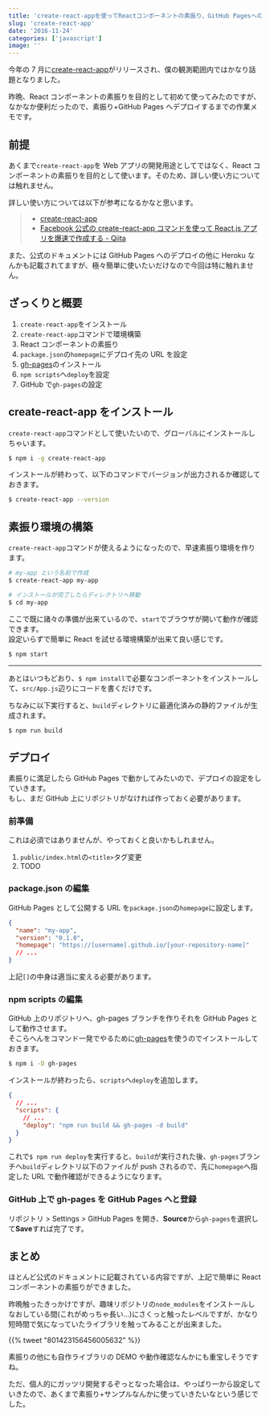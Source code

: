 ```yaml
---
title: 'create-react-appを使ってReactコンポーネントの素振り、GitHub Pagesへのデプロイまで'
slug: 'create-react-app'
date: '2016-11-24'
categories: ['javascript']
image: ''
---
```


今年の 7 月に[create-react-app](https://github.com/facebookincubator/create-react-app)がリリースされ、僕の観測範囲内ではかなり話題となりました。

昨晩、React コンポーネントの素振りを目的として初めて使ってみたのですが、なかなか便利だったので、素振り+GitHub Pages へデプロイするまでの作業メモです。

## 前提

あくまで`create-react-app`を Web アプリの開発用途としてではなく、React コンポーネントの素振りを目的として使います。そのため、詳しい使い方については触れません。

詳しい使い方については以下が参考になるかなと思います。

> - [create-react-app](https://github.com/facebookincubator/create-react-app)
> - [Facebook 公式の create-react-app コマンドを使って React.js アプリを爆速で作成する - Qiita](http://qiita.com/chibicode/items/8533dd72f1ebaeb4b614)

また、公式のドキュメントには GitHub Pages へのデプロイの他に Heroku なんかも記載されてますが、極々簡単に使いたいだけなので今回は特に触れません。

## ざっくりと概要

1. `create-react-app`をインストール
2. `create-react-app`コマンドで環境構築
3. React コンポーネントの素振り
4. `package.json`の`homepage`にデプロイ先の URL を設定
5. [gh-pages](https://www.npmjs.com/package/gh-pages)のインストール
6. `npm scripts`へ`deploy`を設定
7. GitHub で`gh-pages`の設定

## create-react-app をインストール

`create-react-app`コマンドとして使いたいので、グローバルにインストールしちゃいます。

```bash
$ npm i -g create-react-app
```

インストールが終わって、以下のコマンドでバージョンが出力されるか確認しておきます。

```bash
$ create-react-app --version
```

## 素振り環境の構築

`create-react-app`コマンドが使えるようになったので、早速素振り環境を作ります。

```bash
# my-app という名前で作成
$ create-react-app my-app

# インストールが完了したらディレクトリへ移動
$ cd my-app
```

ここで既に諸々の準備が出来ているので、`start`でブラウザが開いて動作が確認できます。  
設定いらずで簡単に React を試せる環境構築が出来て良い感じです。

```bash
$ npm start
```

---

あとはいつもどおり、`$ npm install`で必要なコンポーネントをインストールして、`src/App.js`辺りにコードを書くだけです。

ちなみに以下実行すると、`build`ディレクトリに最適化済みの静的ファイルが生成されます。

```bash
$ npm run build
```

## デプロイ

素振りに満足したら GitHub Pages で動かしてみたいので、デプロイの設定をしていきます。  
もし、まだ GitHub 上にリポジトリがなければ作っておく必要があります。

### 前準備

これは必須ではありませんが、やっておくと良いかもしれません。

1. `public/index.html`の`<title>`タグ変更
2. TODO

### package.json の編集

GitHub Pages として公開する URL を`package.json`の`homepage`に設定します。

```json:package.json
{
  "name": "my-app",
  "version": "0.1.0",
  "homepage": "https://[username].github.io/[your-repository-name]"
  // ...
}
```

上記`[]`の中身は適当に変える必要があります。

### npm scripts の編集

GitHub 上のリポジトリへ、gh-pages ブランチを作りそれを GitHub Pages として動作させます。  
そこらへんをコマンド一発でやるために[gh-pages](https://www.npmjs.com/package/gh-pages)を使うのでインストールしておきます。

```bash
$ npm i -D gh-pages
```

インストールが終わったら、`scripts`へ`deploy`を追加します。

```json:package.json
{
  // ...
  "scripts": {
    // ...
    "deploy": "npm run build && gh-pages -d build"
  }
}
```

これで`$ npm run deploy`を実行すると、`build`が実行された後、`gh-pages`ブランチへ`build`ディレクトリ以下のファイルが push されるので、先に`homepage`へ指定した URL で動作確認ができるようになります。

### GitHub 上で gh-pages を GitHub Pages へと登録

リポジトリ > Settings > GitHub Pages を開き、**Source**から`gh-pages`を選択して**Save**すれば完了です。

## まとめ

ほとんど公式のドキュメントに記載されている内容ですが、上記で簡単に React コンポーネントの素振りができました。

昨晩触ったきっかけですが、趣味リポジトリの`node_modules`をインストールしなおしている間(これがめっちゃ長い...)にさくっと触ったレベルですが、かなり短時間で気になっていたライブラリを触ってみることが出来ました。

{{% tweet "801423156456005632" %}}

素振りの他にも自作ライブラリの DEMO や動作確認なんかにも重宝しそうですね。

ただ、個人的にガッツリ開発するぞっとなった場合は、やっぱり一から設定していきたので、あくまで素振り+サンプルなんかに使っていきたいなという感じでした。
